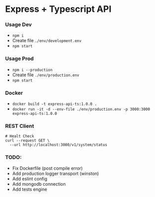 # Express + Typescript API

### Usage Dev

- `npm i`
- Create file `./env/development.env`
- `npm start`

### Usage Prod

- `npm i --production`
- Create file `./env/production.env`
- `npm start`

### Docker

- `docker build -t express-api-ts:1.0.0 .`
- `docker run -it -d --env-file ./env/production.env -p 3000:3000 express-api-ts:1.0.0`

### REST Client

```
# Healt Check
curl --request GET \
  --url http://localhost:3000/v1/system/status
```

### TODO:

- Fix Dockerfile (post compile error)
- Add production logger transport (winston)
- Add eslint config
- Add mongodb connection
- Add tests engine
